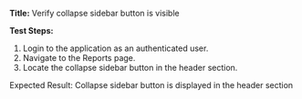 **Title:** Verify collapse sidebar button is visible

**Test Steps:**
1. Login to the application as an authenticated user.
2. Navigate to the Reports page.
3. Locate the collapse sidebar button in the header section.

Expected Result:
Collapse sidebar button is displayed in the header section